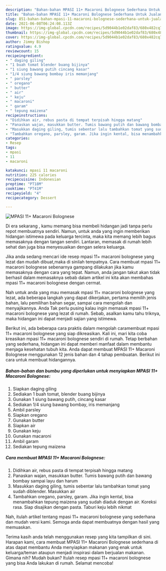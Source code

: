 ```yaml
---
description: "Bahan-bahan MPASI 11+ Macaroni Bolognese Sederhana Untuk Jualan"
title: "Bahan-bahan MPASI 11+ Macaroni Bolognese Sederhana Untuk Jualan"
slug: 851-bahan-bahan-mpasi-11-macaroni-bolognese-sederhana-untuk-jualan
date: 2021-06-08T06:24:08.113Z
image: https://img-global.cpcdn.com/recipes/5d9044b1e02daf83/680x482cq70/mpasi-11-macaroni-bolognese-foto-resep-utama.jpg
thumbnail: https://img-global.cpcdn.com/recipes/5d9044b1e02daf83/680x482cq70/mpasi-11-macaroni-bolognese-foto-resep-utama.jpg
cover: https://img-global.cpcdn.com/recipes/5d9044b1e02daf83/680x482cq70/mpasi-11-macaroni-bolognese-foto-resep-utama.jpg
author: Jimmy Bishop
ratingvalue: 4.9
reviewcount: 15
recipeingredient:
- " daging giling"
- "1 buah tomat blender buang bijinya"
- "1 siung bawang putih cincang kasar"
- "1/4 siung bawang bombay iris memanjang"
- " parsley"
- " oregano"
- " butter"
- " air"
- " keju"
- " macaroni"
- " garam"
- " tepung maizena"
recipeinstructions:
- "Didihkan air, rebus pasta di tempat terpisah hingga matang"
- "Panaskan wajan, masukkan butter. Tumis bawang putih dan bawang bombay sampai layu dan harum"
- "Masukkan daging giling, tumis sebentar lalu tambahkan tomat yang sudah diblender. Masukkan air"
- "Tambahkan oregano, parsley, garam. Jika ingin kental, bisa menambahkan tepung maizena yang sudah diaduk dengan air. Koreksi rasa. Siap disajikan dengan pasta. Taburi keju lebih nikmat"
categories:
- Resep
tags:
- mpasi
- 11
- macaroni

katakunci: mpasi 11 macaroni 
nutrition: 225 calories
recipecuisine: Indonesian
preptime: "PT18M"
cooktime: "PT41M"
recipeyield: "4"
recipecategory: Dessert

---
```



![MPASI 11+ Macaroni Bolognese](https://img-global.cpcdn.com/recipes/5d9044b1e02daf83/680x482cq70/mpasi-11-macaroni-bolognese-foto-resep-utama.jpg)

Di era  sekarang , kamu memang bisa membeli hidangan jadi tanpa perlu repot membuatnya sendiri. Namun, untuk anda yang ingin memberikan hidangan istimewa pada keluarga tercinta, maka kita memang lebih bagus memasaknya dengan tangan sendiri. Lantaran, memasak di rumah lebih sehat dan juga bisa menyesuaikan dengan selera keluarga.

Jika anda sedang mencari ide resep mpasi 11+ macaroni bolognese yang lezat dan mudah dibuat,maka di sinilah tempatnya. Cara membuat mpasi 11+ macaroni bolognese  sebenarnya gampang dilakukan jika kamu memasaknya dengan cara yang tepat. Namun, anda jangan takut akan tidak berhasil dalam memasaknya 
sebab dalam artikel ini kita akan membahas mpasi 11+ macaroni bolognese dengan cermat.  



Nah untuk anda yang mau memasak mpasi 11+ macaroni bolognese yang lezat, ada beberapa langkah yang dapat dikerjakan, pertama memilih jenis bahan, lalu pemilihan bahan segar, sampai cara mengolah dan menyajikannya. Anda Tak perlu pusing kalau ingin memasak mpasi 11+ macaroni bolognese yang lezat di rumah. Sebab, asalkan kamu  tahu triknya, maka hidangan ini dapat menjadi sajian yang istimewa.

Berikut ini, ada beberapa cara praktis  dalam mengolah caramembuat mpasi 11+ macaroni bolognese yang siap dikreasikan. Kali ini, mari kita coba kreasikan mpasi 11+ macaroni bolognese sendiri di rumah. Tetap berbahan yang sederhana, hidangan ini dapat memberi manfaat dalam membantu menjaga kesehatan tubuh kita. Anda dapat membuat MPASI 11+ Macaroni Bolognese menggunakan 12 jenis bahan dan 4 tahap pembuatan. Berikut ini cara untuk membuat hidangannya.

<!--inarticleads1-->

##### Bahan-bahan dan bumbu yang diperlukan untuk menyiapkan MPASI 11+ Macaroni Bolognese:

1. Siapkan  daging giling
1. Sediakan 1 buah tomat, blender buang bijinya
1. Gunakan 1 siung bawang putih, cincang kasar
1. Sediakan 1/4 siung bawang bombay, iris memanjang
1. Ambil  parsley
1. Siapkan  oregano
1. Gunakan  butter
1. Siapkan  air
1. Gunakan  keju
1. Gunakan  macaroni
1. Ambil  garam
1. Sediakan  tepung maizena




<!--inarticleads2-->

##### Cara membuat MPASI 11+ Macaroni Bolognese:

1. Didihkan air, rebus pasta di tempat terpisah hingga matang
1. Panaskan wajan, masukkan butter. Tumis bawang putih dan bawang bombay sampai layu dan harum
1. Masukkan daging giling, tumis sebentar lalu tambahkan tomat yang sudah diblender. Masukkan air
1. Tambahkan oregano, parsley, garam. Jika ingin kental, bisa menambahkan tepung maizena yang sudah diaduk dengan air. Koreksi rasa. Siap disajikan dengan pasta. Taburi keju lebih nikmat




Nah, itulah artikel tentang  mpasi 11+ macaroni bolognese  yang sederhana dan mudah versi kami. Semoga anda dapat membuatnya dengan hasil yang memuaskan. 

Terima kasih anda telah menggunakan resep yang kita tampilkan di sini. Harapan kami, cara membuat  MPASI 11+ Macaroni Bolognese sederhana di atas dapat membantu Anda menyiapkan makanan yang enak untuk keluarga/teman ataupun menjadi inspirasi dalam berjualan makanan. Gimana nih? Mudah bukan? Itulah resep mpasi 11+ macaroni bolognese yang bisa Anda lakukan di rumah. Selamat mencoba!

